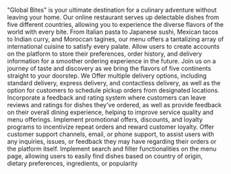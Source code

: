 "Global Bites" is your ultimate destination for a culinary adventure without leaving your home. Our online restaurant serves up delectable dishes from five different countries, allowing you to experience the diverse flavors of the world with every bite. From Italian pasta to Japanese sushi, Mexican tacos to Indian curry, and Moroccan tagines, our menu offers a tantalizing array of international cuisine to satisfy every palate. Allow users to create accounts on the platform to store their preferences, order history, and delivery information for a smoother ordering experience in the future. Join us on a journey of taste and discovery as we bring the flavors of five continents straight to your doorstep. We Offer multiple delivery options, including standard delivery, express delivery, and contactless delivery, as well as the option for customers to schedule pickup orders from designated locations. Incorporate a feedback and rating system where customers can leave reviews and ratings for dishes they've ordered, as well as provide feedback on their overall dining experience, helping to improve service quality and menu offerings. Implement promotional offers, discounts, and loyalty programs to incentivize repeat orders and reward customer loyalty. Offer customer support channels, email, or phone support, to assist users with any inquiries, issues, or feedback they may have regarding their orders or the platform itself. Implement search and filter functionalities on the menu page, allowing users to easily find dishes based on country of origin, dietary preferences, ingredients, or popularity
